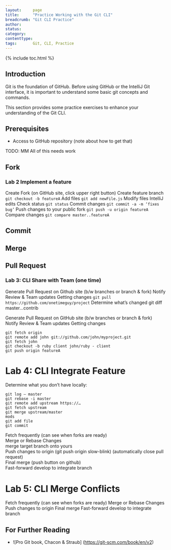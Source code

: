 ```yaml
---
layout:     page
title:      "Practice Working with the Git CLI"
breadcrumb: "Git CLI Practice"
author:
status:     
category:
contenttype:
tags:       Git, CLI, Practice
---
```

{% include toc.html %}

## Introduction

Git is the foundation of GitHub.  Before using GitHub or the IntelliJ Git interface, 
it is important to understand some basic git concepts and commands.

This section provides some practice exercises to enhance your understanding of the Git CLI.

## Prerequisites

* Access to GitHub repository (note about how to get that)

TODO: MM All of this needs work

## Fork <span class="octicon octicon-repo-forked" style="font-size: 20px"></span>

### Lab 2 Implement a feature
Create Fork      (on GitHub site, click upper right button)
Create feature branch    ```git checkout -b featureA```
Add files                ```git add newFile.js```
Modify files                     IntelliJ edits
Check status             ```git status```
Commit changes           ```git commit -a -m ‘fixes bug’```
Push changes to your public fork      ```git push -u origin featureA```
Compare changes          ```git compare master..featureA```

## Commit <span class="octicon octicon-git-commit" style="font-size: 20px"></span>

## Merge <span class="octicon octicon-git-merge" style="font-size: 20px"></span>

## Pull Request <span class="octicon octicon-git-pull-request" style="font-size: 20px"></span>

### Lab 3: CLI Share with Team (one time)
Generate Pull Request on Github site (b/w branches or branch & fork)
Notify
Review & Team updates
Getting changes
```git pull https://github.com/onetimeguy/project```
Determine what’s changed
git diff master…contrib

Generate Pull Request on GitHub site  (b/w branches or branch & fork)
Notify
Review & Team updates
Getting changes
```
git fetch origin
git remote add john git://github.com/john/myproject.git
git fetch john
git checkout -b ruby client john/ruby - client
git push origin featureA
```

# Lab 4: CLI Integrate Feature
Determine what you don’t have locally:   
```
git log — master
git rebase -i master
git remote add upstream https://…
git fetch upstream
git merge upstream/master
mods
git add file
git commit
```  
Fetch frequently (can see when forks are ready)  
Merge or Rebase Changes  
merge target branch onto yours  
Push changes to origin     (git push origin slow-blink)   (automatically close pull request)  
Final merge (push button on github)  
Fast-forward develop to integrate branch

# Lab 5: CLI Merge Conflicts
Fetch frequently (can see when forks are ready)
Merge or Rebase Changes
Push changes to origin
Final merge
Fast-forward develop to integrate branch

## For Further Reading

* ![Pro Git book, Chacon & Straub] (https://git-scm.com/book/en/v2)